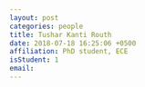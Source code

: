 ```yaml
---
layout: post
categories: people
title: Tushar Kanti Routh
date: 2018-07-18 16:25:06 +0500
affiliation: PhD student, ECE
isStudent: 1
email: 
---
```

